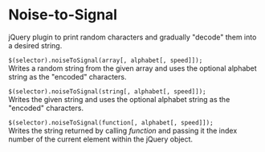 Noise-to-Signal
===============

jQuery plugin to print random characters and gradually "decode" them into a desired string.

`$(selector).noiseToSignal(array[, alphabet[, speed]]);`  
Writes a random string from the given array and uses the optional alphabet string as the "encoded" characters.

`$(selector).noiseToSignal(string[, alphabet[, speed]]);`  
Writes the given string and uses the optional alphabet string as the "encoded" characters.

`$(selector).noiseToSignal(function[, alphabet[, speed]]);`  
Writes the string returned by calling _function_ and passing it the index number of the current element within the jQuery object.
